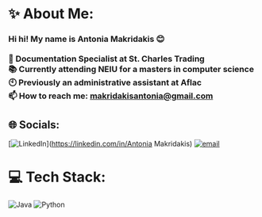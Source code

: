 # ✨ About Me:
### Hi hi! My name is Antonia Makridakis 😊<br><br>📄 Documentation Specialist at St. Charles Trading<br>📚 Currently attending NEIU for a masters in computer science<br>🕙 Previously an administrative assistant at Aflac<br>📫 How to reach me: makridakisantonia@gmail.com<br>


## 🌐 Socials:
[![LinkedIn](https://img.shields.io/badge/LinkedIn-%230077B5.svg?logo=linkedin&logoColor=white)](https://linkedin.com/in/Antonia Makridakis) [![email](https://img.shields.io/badge/Email-D14836?logo=gmail&logoColor=white)](mailto:makridakisantonia@gmail.com) 

# 💻 Tech Stack:
![Java](https://img.shields.io/badge/java-%23ED8B00.svg?style=for-the-badge&logo=openjdk&logoColor=white) ![Python](https://img.shields.io/badge/python-3670A0?style=for-the-badge&logo=python&logoColor=ffdd54)
